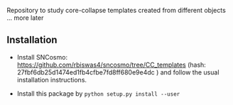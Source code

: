 Repository to study core-collapse templates created from different objects ... more later

Installation
------------

- Install SNCosmo: https://github.com/rbiswas4/sncosmo/tree/CC_templates (hash: 27fbf6db25d1474ed1fb4cfbe7fd8ff680e9e4dc ) and follow the usual installation instructions. 

- Install this package by ```python setup.py install --user```
